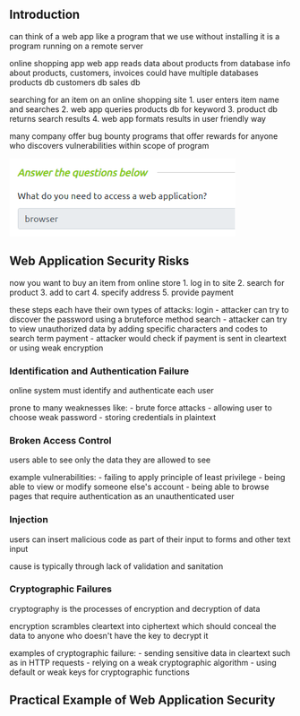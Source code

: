 
## Introduction

can think of a web app like a program that we use without installing 
    it is a program running on a remote server 

online shopping app 
    web app reads data about products from database
        info about products, customers, invoices 
    could have multiple databases 
        products db 
        customers db 
        sales db

searching for an item on an online shopping site 
    1. user enters item name and searches 
    2. web app queries products db for keyword 
    3. product db returns search results 
    4. web app formats results in user friendly way

many company offer bug bounty programs that offer rewards for anyone who discovers vulnerabilities within scope of program

![](Images/Pasted%20image%2020230726193932.png)

## Web Application Security Risks

now you want to buy an item from online store 
    1. log in to site 
    2. search for product 
    3. add to cart 
    4. specify address
    5. provide payment

these steps each have their own types of attacks: 
    login - attacker can try to discover the password using a bruteforce method 
    search - attacker can try to view unauthorized data by adding specific characters and codes to search term 
    payment - attacker would check if payment is sent in cleartext or using weak encryption

### Identification and Authentication Failure 

online system must identify and authenticate each user 

prone to many weaknesses like: 
    - brute force attacks 
    - allowing user to choose weak password 
    - storing credentials in plaintext 

### Broken Access Control

users able to see only the data they are allowed to see 

example vulnerabilities: 
    - failing to apply principle of least privilege 
    - being able to view or modify someone else's account 
    - being able to browse pages that require authentication as an unauthenticated user

### Injection 

users can insert malicious code as part of their input to forms and other text input 

cause is typically through lack of validation and sanitation

### Cryptographic Failures 

cryptography is the processes of encryption and decryption of data

encryption scrambles cleartext into ciphertext
    which should conceal the data to anyone who doesn't have the key to decrypt it 

examples of cryptographic failure: 
    - sending sensitive data in cleartext such as in HTTP requests 
    - relying on a weak cryptographic algorithm 
    - using default or weak keys for cryptographic functions 

## Practical Example of Web Application Security
